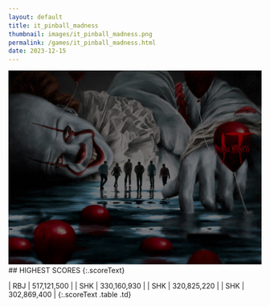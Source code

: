 ```yaml
---
layout: default
title: it_pinball_madness
thumbnail: images/it_pinball_madness.png
permalink: /games/it_pinball_madness.html
date: 2023-12-15
---
```


<img src="../images/it_pinball_madness.png" class="gameThumbnail img-fluid mx-auto align-middle">
## HIGHEST SCORES
{:.scoreText}

| RBJ | 517,121,500 | 
| SHK | 330,160,930 | 
| SHK | 320,825,220 | 
| SHK | 302,869,400 | 
{:.scoreText .table .td}
